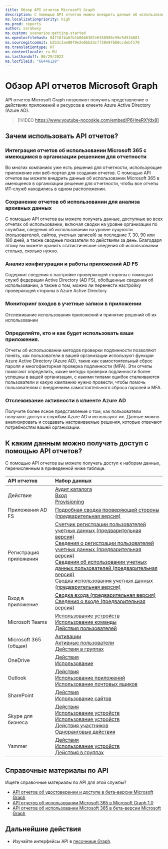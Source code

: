 ```yaml
---
title: Обзор API отчетов Microsoft Graph
description: С помощью API отчетов можно внедрить данные об использовании Microsoft 365 в используемое в организации решение для отчетности, чтобы все отчеты ИТ-служб находились в одном расположении.
ms.localizationpriority: high
ms.prod: reports
author: sarahwxy
ms.custom: scenarios:getting-started
ms.openlocfilehash: 84718f4a6fb1b0046387e6338980c99e5d91b881
ms.sourcegitcommit: b2b3c3ae00f9e2e0bb2dcff30e97b60ccdebf170
ms.translationtype: HT
ms.contentlocale: ru-RU
ms.lasthandoff: 06/29/2022
ms.locfileid: "66446128"
---
```

# <a name="microsoft-graph-reports-api-overview"></a>Обзор API отчетов Microsoft Graph

API отчетов Microsoft Graph позволяют получить представление о действиях приложений и ресурсов в клиенте Azure Active Directory (Azure AD).

> [!VIDEO https://www.youtube-nocookie.com/embed/P6HneRXYdx8]

## <a name="why-use-the-reports-api"></a>Зачем использовать API отчетов?

### <a name="integrate-microsoft-365-usage-reporting-into-your-organizations-existing-reporting-solution"></a>Интеграция отчетов об использовании Microsoft 365 с имеющимся в организации решением для отчетности
Во многих компаниях уже есть решения для отчетности, использующие приложение или веб-портал для создания отчетов. С помощью API отчетов вы можете внедрить данные об использовании Microsoft 365 в имеющееся в организации решение для отчетности, чтобы все отчеты ИТ-служб находились в одном расположении.

### <a name="retain-usage-reports-for-historical-analysis"></a>Сохранение отчетов об использовании для анализа архивных данных
С помощью API отчетов вы можете получать данные, доступные во всех отчетах об использовании, включая сводки на уровне организации по службам, сведения об использовании на уровне сущности (пользователей, сайтов, учетных записей) за последние 7, 30, 90 или 180 дней, а также сводные показатели по действиям за день. Благодаря этому вы можете хранить статистические сведения об использовании столько, сколько нужно.

### <a name="analyze-ad-fs-application-activity-and-configuration"></a>Анализ конфигурации и работы приложений AD FS
Содержит сведения о настройке проверяющей стороны с помощью служб федерации Active Directory (AD FS), обобщенные сведения об использовании, а также о том, можно ли перенести настройку проверяющей стороны в Azure Active Directory.

### <a name="monitor-application-sign-ins"></a>Мониторинг входов в учетные записи в приложении

Отслеживание использования приложений и принятие решений об их использовании

### <a name="determine-who-is-using-your-applications-and-how-are-they-using-them"></a>Определяйте, кто и как будет использовать ваши приложения.

Отчеты об использовании методов проверки подлинности позволяют понять, как пользователи в вашей организации используют функции Azure Active Directory (Azure AD), такие как самостоятельный сброс пароля и многофакторная проверка подлинности (MFA). Эти отчеты помогают определить, какие методы проверки подлинности более успешны в вашей организации, с какими типами ошибок сталкиваются пользователи и какую кампанию нужно провести, чтобы помочь пользователям с внедрением самостоятельного сброса паролей и MFA.

### <a name="monitor-activity-on-an-azure-ad-tenant"></a>Отслеживание активности в клиенте Azure AD

Получите более ясное представление о том, как пользователи получают доступ к службам Azure AD и используют их. Данные можно анализировать и создавать настраиваемые решения, которые отвечают потребностям вашей организации.

## <a name="what-data-can-i-access-by-using-the-reports-api"></a>К каким данным можно получать доступ с помощью API отчетов?

С помощью API отчетов вы можете получать доступ к наборам данных, перечисленным в приведенной ниже таблице.

| API отчетов | Набор данных |
|:------------ |:-------- |
| Действие | [Аудит каталога](/graph/api/resources/directoryaudit)<br/>[Вход](/graph/api/resources/signin)<br/>[Provisioning](/graph/api/resources/provisioningobjectsummary) |
| Приложения AD FS | [Подробная сводка проверяющей стороны (предварительная версия)](/graph/api/resources/relyingpartydetailedsummary) |
| Регистрация приложения | [Счетчик регистрации пользователей учетных данных (предварительная версия)](/graph/api/resources/credentialuserregistrationcount)<br/>[Сведения о регистрации пользователей учетных данных (предварительная версия)](/graph/api/resources/credentialuserregistrationdetails) <br/>[Сведения об использовании учетных данных пользователей (предварительная версия)](/graph/api/resources/usercredentialusagedetails) <br/>[Сводка использования учетных данных (предварительная версия)](/graph/api/resources/credentialusagesummary)|
| Вход в приложение | [Сводка входа (предварительная версия)](/graph/api/resources/applicationsigninsummary) <br/>[Сведения о входе (предварительная версия)](/graph/api/resources/applicationsignindetailedsummary)|
| Microsoft Teams | [Использование устройств](/graph/api/resources/microsoft-teams-device-usage-reports)<br/>[Использование команды](/graph/api/resources/microsoft-teams-team-usage-reports)<br/>[Действия пользователей](/graph/api/resources/microsoft-teams-user-activity-reports)|
| Microsoft 365 (общая) | [Активации](/graph/api/resources/office-365-activations-reports)<br/>[Активные пользователи](/graph/api/resources/office-365-active-users-reports)<br/>[Действия в группах](/graph/api/resources/office-365-groups-activity-reports) |
| OneDrive | [Действия](/graph/api/resources/onedrive-activity-reports)<br/>[Использование](/graph/api/resources/onedrive-usage-reports) |
| Outlook | [Действия](/graph/api/resources/email-activity-reports)<br/>[Использование приложений](/graph/api/resources/email-app-usage-reports)<br/>[Использование почтовых ящиков](/graph/api/resources/mailbox-usage-reports) |
| SharePoint | [Действия](/graph/api/resources/sharepoint-activity-reports)<br/>[Использование сайтов](/graph/api/resources/sharepoint-site-usage-reports) |
| Skype для бизнеса | [Действия](/graph/api/resources/skype-for-business-activity-reports)<br/>[Использование устройств](/graph/api/resources/skype-for-business-device-usage-reports)<br/>[Использование устройств](/graph/api/resources/skype-for-business-device-usage-reports)<br/>[Действия участников](/graph/api/resources/skype-for-business-participant-activity-reports)<br/>[Одноранговые действия](/graph/api/resources/skype-for-business-peer-to-peer-activity) |
| Yammer | [Действия](/graph/api/resources/yammer-activity-reports)<br/>[Использование устройств](/graph/api/resources/yammer-device-usage-reports)<br/>[Действия в группах](/graph/api/resources/yammer-groups-activity-reports) |

## <a name="api-reference"></a>Справочные материалы по API

Ищете справочные материалы по API для этой службы?

- [API отчетов об удостоверении и доступе в бета-версии Microsoft Graph](/graph/api/resources/report-identity-access?view=graph-rest-beta&preserve-view=true)
- [API отчетов об использовании Microsoft 365 в Microsoft Graph 1.0](/graph/api/resources/report?view=graph-rest-1.0&preserve-view=true)
- [API отчетов об использовании Microsoft 365 в бета-версии Microsoft Graph](/graph/api/resources/report?view=graph-rest-beta&preserve-view=true)

## <a name="next-steps"></a>Дальнейшие действия

* Изучайте интерфейсы API в [песочнице Graph](https://developer.microsoft.com/graph/graph-explorer).
